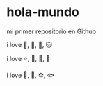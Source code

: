 # hola-mundo

mi primer repositorio en Github

i love :dog:, :pizza:, :icecream:, :cat:

i love :star:, :birthday:, :chicken:, :duck:

i love :turtle:, :horse:, :soccer:, :fish:
